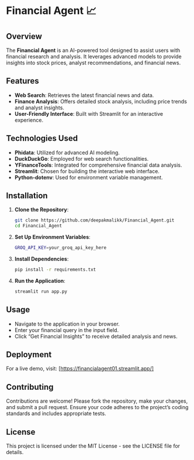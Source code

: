 # Financial Agent 📈

  <!-- Replace with your logo image path -->

## Overview

The **Financial Agent** is an AI-powered tool designed to assist users with financial research and analysis. It leverages advanced models to provide insights into stock prices, analyst recommendations, and financial news.

## Features

- **Web Search**: Retrieves the latest financial news and data.  
- **Finance Analysis**: Offers detailed stock analysis, including price trends and analyst insights.  
- **User-Friendly Interface**: Built with Streamlit for an interactive experience.  

## Technologies Used

- **Phidata**: Utilized for advanced AI modeling.  
- **DuckDuckGo**: Employed for web search functionalities.  
- **YFinanceTools**: Integrated for comprehensive financial data analysis.  
- **Streamlit**: Chosen for building the interactive web interface.  
- **Python-dotenv**: Used for environment variable management.  

## Installation

1. **Clone the Repository**:  
   ```bash
   git clone https://github.com/deepakmalikk/Financial_Agent.git
   cd Financial_Agent
2. **Set Up Environment Variables**:
   ```bash
   GROQ_API_KEY=your_groq_api_key_here

3. **Install Dependencies**:
   ```bash
   pip install -r requirements.txt

4. **Run the Application**:
   ```bash
   streamlit run app.py

## Usage
-	Navigate to the application in your browser.
-	Enter your financial query in the input field.
- Click “Get Financial Insights” to receive detailed analysis and news.

## Deployment

For a live demo, visit: [https://financialagent01.streamlit.app/]

## Contributing

Contributions are welcome! Please fork the repository, make your changes, and submit a pull request. Ensure your code adheres to the project’s coding standards and includes appropriate tests.

## License

This project is licensed under the MIT License - see the LICENSE file for details.



